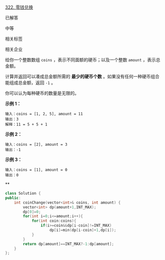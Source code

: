 [322. 零钱兑换](https://leetcode.cn/problems/coin-change/)

已解答

中等



相关标签

相关企业



给你一个整数数组 `coins` ，表示不同面额的硬币；以及一个整数 `amount` ，表示总金额。

计算并返回可以凑成总金额所需的 **最少的硬币个数** 。如果没有任何一种硬币组合能组成总金额，返回 `-1` 。

你可以认为每种硬币的数量是无限的。

 

**示例 1：**

```
输入：coins = [1, 2, 5], amount = 11
输出：3 
解释：11 = 5 + 5 + 1
```

**示例 2：**

```
输入：coins = [2], amount = 3
输出：-1
```

**示例 3：**

```
输入：coins = [1], amount = 0
输出：0
```



**

```cpp
class Solution {
public:
    int coinChange(vector<int>& coins, int amount) {
        vector<int> dp(amount+1,INT_MAX);
        dp[0]=0;
        for(int i=0;i<=amount;i++){
            for(int coin:coins){
                if(i>=coin&&dp[i-coin]!=INT_MAX)
                    dp[i]=min(dp[i-coin]+1,dp[i]);
            }
        }
        return dp[amount]==INT_MAX?-1:dp[amount];
    }
};
```

